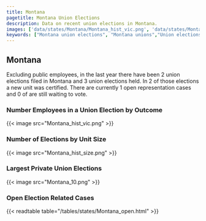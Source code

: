 ```yaml
---
title: Montana
pagetitle: Montana Union Elections
description: Data on recent union elections in Montana.
images: ['data/states/Montana/Montana_hist_vic.png', 'data/states/Montana/Montana_hist_size.png', 'data/states/Montana/Montana_10.png']
keywords: ["Montana union elections", "Montana unions","Union elections"]
---
```

##  Montana

Excluding public employees, in the last year there have been 2 union elections filed in Montana and 3 union elections held. In 2 of those elections a new unit was certified. There are currently 1 open representation cases and 0 of are still waiting to vote.

### Number Employees in a Union Election by Outcome
{{< image src="Montana_hist_vic.png" >}}

### Number of Elections by Unit Size
{{< image src="Montana_hist_size.png" >}}

### Largest Private Union Elections
{{< image src="Montana_10.png" >}}

### Open Election Related Cases
{{< readtable table="/tables/states/Montana_open.html" >}}

